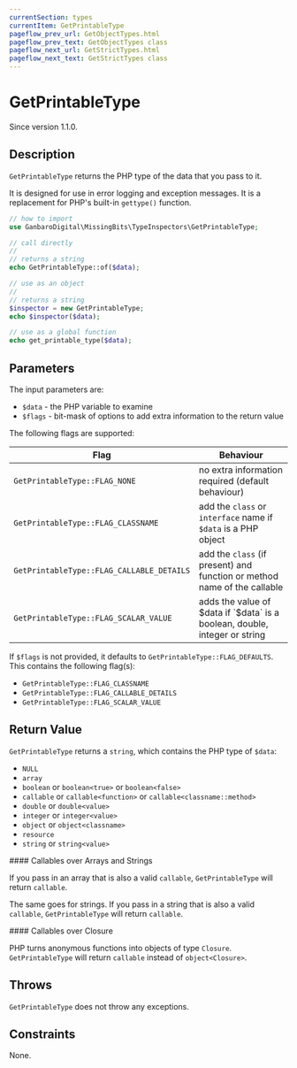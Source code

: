 ```yaml
---
currentSection: types
currentItem: GetPrintableType
pageflow_prev_url: GetObjectTypes.html
pageflow_prev_text: GetObjectTypes class
pageflow_next_url: GetStrictTypes.html
pageflow_next_text: GetStrictTypes class
---
```


# GetPrintableType

<div class="callout info" markdown="1">
Since version 1.1.0.
</div>

## Description

`GetPrintableType` returns the PHP type of the data that you pass to it.

It is designed for use in error logging and exception messages. It is a replacement for PHP's built-in `gettype()` function.

```php
// how to import
use GanbaroDigital\MissingBits\TypeInspectors\GetPrintableType;

// call directly
//
// returns a string
echo GetPrintableType::of($data);

// use as an object
//
// returns a string
$inspector = new GetPrintableType;
echo $inspector($data);

// use as a global function
echo get_printable_type($data);
```

## Parameters

The input parameters are:

* `$data` - the PHP variable to examine
* `$flags` - bit-mask of options to add extra information to the return value

The following flags are supported:

Flag | Behaviour
-----|--------
`GetPrintableType::FLAG_NONE` | no extra information required (default behaviour)
`GetPrintableType::FLAG_CLASSNAME` | add the `class` or `interface` name if `$data` is a PHP object
`GetPrintableType::FLAG_CALLABLE_DETAILS` | add the `class` (if present) and function or method name of the callable
`GetPrintableType::FLAG_SCALAR_VALUE` | adds the value of $data if `$data` is a boolean, double, integer or string

If `$flags` is not provided, it defaults to `GetPrintableType::FLAG_DEFAULTS`. This contains the following flag(s):

* `GetPrintableType::FLAG_CLASSNAME`
* `GetPrintableType::FLAG_CALLABLE_DETAILS`
* `GetPrintableType::FLAG_SCALAR_VALUE`

## Return Value

`GetPrintableType` returns a `string`, which contains the PHP type of `$data`:

* `NULL`
* `array`
* `boolean` or `boolean<true>` or `boolean<false>`
* `callable` or `callable<function>` or `callable<classname::method>`
* `double` or `double<value>`
* `integer` or `integer<value>`
* `object` or `object<classname>`
* `resource`
* `string` or `string<value>`

<div class="callout info" markdown="1">
#### Callables over Arrays and Strings

If you pass in an array that is also a valid `callable`, `GetPrintableType` will return `callable`.

The same goes for strings. If you pass in a string that is also a valid `callable`, `GetPrintableType` will return `callable`.
</div>

<div class="callout info" markdown="1">
#### Callables over Closure

PHP turns anonymous functions into objects of type `Closure`. `GetPrintableType` will return `callable` instead of `object<Closure>`.
</div>

## Throws

`GetPrintableType` does not throw any exceptions.

## Constraints

None.
